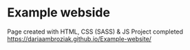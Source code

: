 ﻿<h1>Example webside</h1>

Page created with HTML, CSS (SASS) & JS
Project completed https://dariaambroziak.github.io/Example-website/